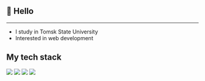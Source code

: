 ## 👋 Hello
___
- I study in Tomsk State University
- Interested in web development
## My tech stack
<img src="https://img.shields.io/badge/C++-483D8B?style=for-the-badge&logo=cplusplus&logoColor=111111"/> <img src="https://img.shields.io/badge/javascript-483D8B?style=for-the-badge&logo=javascript&logoColor=111111"/> <img src="https://img.shields.io/badge/html-483D8B?style=for-the-badge&logo=html5&logoColor=111111"/> <img src="https://img.shields.io/badge/css-483D8B?style=for-the-badge&logo=css3&logoColor=111111"/>

<!---
lwFlower/lwFlower is a ✨ special ✨ repository because its `README.md` (this file) appears on your GitHub profile.
You can click the Preview link to take a look at your changes.

- 👀 I’m interested in ...
- 🌱 I’m currently learning ...
- 💞️ I’m looking to collaborate on ...
- 📫 How to reach me ...
- 😄 Pronouns: ...
- ⚡ Fun fact: ...

--->
